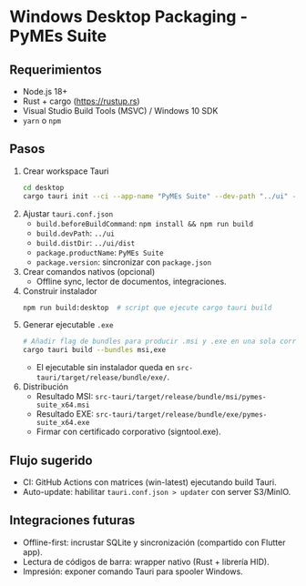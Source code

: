 # Windows Desktop Packaging - PyMEs Suite

## Requerimientos
- Node.js 18+
- Rust + cargo (https://rustup.rs)
- Visual Studio Build Tools (MSVC) / Windows 10 SDK
- `yarn` o `npm`

## Pasos
1. Crear workspace Tauri
   ```bash
   cd desktop
   cargo tauri init --ci --app-name "PyMEs Suite" --dev-path "../ui" --dist-dir "../ui/dist"
   ```
2. Ajustar `tauri.conf.json`
   - `build.beforeBuildCommand`: `npm install && npm run build`
   - `build.devPath`: `../ui`
   - `build.distDir`: `../ui/dist`
   - `package.productName`: `PyMEs Suite`
   - `package.version`: sincronizar con `package.json`
3. Crear comandos nativos (opcional)
   - Offline sync, lector de documentos, integraciones.
4. Construir instalador
   ```bash
   npm run build:desktop  # script que ejecute cargo tauri build
   ```
5. Generar ejecutable `.exe`
   ```bash
   # Añadir flag de bundles para producir .msi y .exe en una sola corrida
   cargo tauri build --bundles msi,exe
   ```
   - El ejecutable sin instalador queda en `src-tauri/target/release/bundle/exe/`.
6. Distribución
   - Resultado MSI: `src-tauri/target/release/bundle/msi/pymes-suite_x64.msi`
   - Resultado EXE: `src-tauri/target/release/bundle/exe/pymes-suite_x64.exe`
   - Firmar con certificado corporativo (signtool.exe).

## Flujo sugerido
- CI: GitHub Actions con matrices (win-latest) ejecutando build Tauri.
- Auto-update: habilitar `tauri.conf.json > updater` con server S3/MinIO.

## Integraciones futuras
- Offline-first: incrustar SQLite y sincronización (compartido con Flutter app).
- Lectura de códigos de barra: wrapper nativo (Rust + librería HID).
- Impresión: exponer comando Tauri para spooler Windows.
